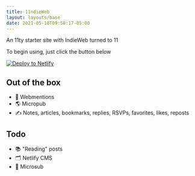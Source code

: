 ```yaml
---
title: 11ndieWeb
layout: layouts/base
date: 2021-05-10T09:58:17-05:00
---
```


An 11ty starter site with IndieWeb turned to 11


To begin using, just click the button below

[![Deploy to Netlify](https://www.netlify.com/img/deploy/button.svg)](https://app.netlify.com/start/deploy?repository=https://github.com/rockorager/11ndieweb)

## Out of the box

- 🚀 Webmentions
- 🌎 Micropub
- ✍️ Notes, articles, bookmarks, replies, RSVPs, favorites, likes, reposts

## Todo
- 📚 "Reading" posts
- 🗂 Netlify CMS
- 📡 Microsub